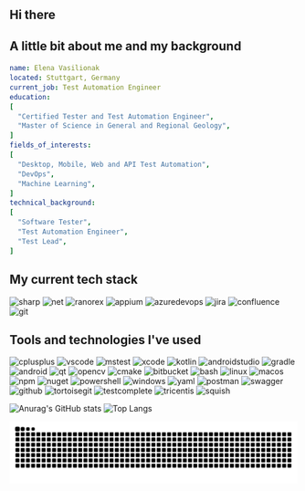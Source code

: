 ## Hi there
## A little bit about me and my background

```yaml
name: Elena Vasilionak
located: Stuttgart, Germany
current_job: Test Automation Engineer
education:
[
  "Certified Tester and Test Automation Engineer",
  "Master of Science in General and Regional Geology",  
]
fields_of_interests:
[
  "Desktop, Mobile, Web and API Test Automation",
  "DevOps",
  "Machine Learning",  
]
technical_background:
[
  "Software Tester",
  "Test Automation Engineer",
  "Test Lead",
]
```
## My current tech stack
<p align="left">
<img src="https://cdn.jsdelivr.net/gh/devicons/devicon@latest/icons/csharp/csharp-original.svg" alt="sharp" width="50" height="50"/>
<img src="https://cdn.jsdelivr.net/gh/devicons/devicon@latest/icons/dotnetcore/dotnetcore-original.svg" alt="net" width="50" height="50"/>
<img src="https://github.com/user-attachments/assets/a862e7aa-2cb9-4075-8a13-a0f210b37747" alt="ranorex" height="50"/>
<img src="https://github.com/user-attachments/assets/8ca76dcd-8cc6-4b8a-b322-64b1d913c1de" alt="appium" height="50"/>
<img src="https://cdn.jsdelivr.net/gh/devicons/devicon@latest/icons/azuredevops/azuredevops-original.svg" alt="azuredevops" width="50" height="50"/>
<img src="https://cdn.jsdelivr.net/gh/devicons/devicon@latest/icons/jira/jira-original.svg" alt="jira" width="50" height="50"/>
<img src="https://cdn.jsdelivr.net/gh/devicons/devicon@latest/icons/confluence/confluence-original.svg" alt="confluence" width="50" height="50"/>
<img src="https://cdn.jsdelivr.net/gh/devicons/devicon@latest/icons/git/git-original.svg" alt="git" width="50" height="50"/>               
</p>

## Tools and technologies I've used ##
<p align="left">
<img src="https://cdn.jsdelivr.net/gh/devicons/devicon@latest/icons/cplusplus/cplusplus-original.svg" alt="cplusplus" width="50" height="50"/>
<img src="https://cdn.jsdelivr.net/gh/devicons/devicon/icons/vscode/vscode-original.svg" alt="vscode" width="50" height="50"/>
<img src="https://github.com/user-attachments/assets/0de8b7b2-afb9-48f5-9273-ce2fc793379a" alt="mstest" height="50"/>
<img src="https://cdn.jsdelivr.net/gh/devicons/devicon@latest/icons/xcode/xcode-original.svg" alt="xcode" width="50" height="50"/>
  
<img src="https://cdn.jsdelivr.net/gh/devicons/devicon@latest/icons/kotlin/kotlin-original.svg" alt="kotlin" width="50" height="50"/>
<img src="https://cdn.jsdelivr.net/gh/devicons/devicon@latest/icons/androidstudio/androidstudio-original.svg" alt="androidstudio" width="50" height="50"/>
<img src="https://cdn.jsdelivr.net/gh/devicons/devicon@latest/icons/gradle/gradle-original.svg" alt="gradle" width="50" height="50"/>          
<img src="https://cdn.jsdelivr.net/gh/devicons/devicon@latest/icons/android/android-original.svg" alt="android" width="50" height="50"/>          

<img src="https://cdn.jsdelivr.net/gh/devicons/devicon@latest/icons/qt/qt-original.svg" alt="qt" width="50" height="50"/>
<img src="https://cdn.jsdelivr.net/gh/devicons/devicon@latest/icons/opencv/opencv-original.svg" alt="opencv" width="50" height="50"/>
<img src="https://cdn.jsdelivr.net/gh/devicons/devicon@latest/icons/cmake/cmake-original.svg" alt="cmake" width="50" height="50"/>          
<img src="https://cdn.jsdelivr.net/gh/devicons/devicon@latest/icons/bitbucket/bitbucket-original.svg" alt="bitbucket" width="50" height="50"/>
     
<img src="https://cdn.jsdelivr.net/gh/devicons/devicon@latest/icons/bash/bash-original.svg" alt="bash" width="50" height="50"/>
<img src="https://cdn.jsdelivr.net/gh/devicons/devicon@latest/icons/linux/linux-original.svg" alt="linux" width="50" height="50"/>
<img src="https://img.shields.io/badge/mac%20os-000000?style=for-the-badge&logo=macos&logoColor=F0F0F0alt" alt="macos" height="50"/>
<img src="https://cdn.jsdelivr.net/gh/devicons/devicon@latest/icons/npm/npm-original-wordmark.svg" alt="npm" width="50" height="50"/>
<img src="https://cdn.jsdelivr.net/gh/devicons/devicon@latest/icons/nuget/nuget-original.svg" alt="nuget" width="50" height="50"/>
<img src="https://cdn.jsdelivr.net/gh/devicons/devicon@latest/icons/powershell/powershell-original.svg" alt="powershell" width="50" height="50"/>
<img src="https://cdn.jsdelivr.net/gh/devicons/devicon@latest/icons/windows11/windows11-original.svg" alt="windows" width="50" height="50"/>
<img src="https://cdn.jsdelivr.net/gh/devicons/devicon@latest/icons/yaml/yaml-original.svg" alt="yaml" width="50" height="50"/>

<img src="https://cdn.jsdelivr.net/gh/devicons/devicon@latest/icons/postman/postman-original.svg" alt="postman" width="50" height="50"/>          
<img src="https://cdn.jsdelivr.net/gh/devicons/devicon@latest/icons/swagger/swagger-original.svg" alt="swagger" width="50" height="50"/>
          
<img src="https://img.shields.io/badge/github-%23121011.svg?style=for-the-badge&logo=github&logoColor=white" alt="github" height="50"/>
<img src="https://cdn.jsdelivr.net/gh/devicons/devicon@latest/icons/tortoisegit/tortoisegit-original.svg" alt="tortoisegit" width="50" height="50"/> 

<img src="https://github.com/user-attachments/assets/42bc9bf1-2963-40db-8f37-385e9297b9d7" alt="testcomplete" height="50"/> 
<img src="https://github.com/user-attachments/assets/8e9fb6c6-116a-4cf4-ab52-0e3fbdd51fe4" alt="tricentis" height="50"/> 
<img src="https://github.com/user-attachments/assets/b71f1be4-52da-4d90-8fc9-12a08a74dcb3" alt="squish" height="50"/> 
</p>

![Anurag's GitHub stats](https://github-readme-stats.vercel.app/api?username=seriousQA&show_icons=true&theme=dark&rank_icon=github)
![Top Langs](https://github-readme-stats.vercel.app/api/top-langs/?username=seriousQA&exclude_repo=github-readme-stats,anuraghazra.github.io&theme=dark)

![Snake animation](https://github.com/seriousQA/seriousQA/blob/output/github-contribution-grid-snake-dark.svg?palette=github-dark)

          
          
